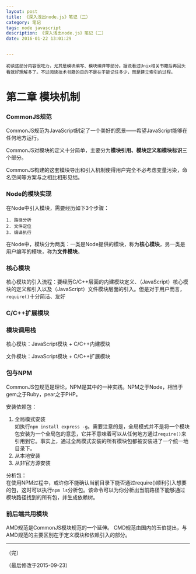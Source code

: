 ```yaml
---
layout: post
title: 《深入浅出node.js》笔记（二）
category: 笔记
tags: node javascript
description: 《深入浅出node.js》笔记（二）
date: 2016-01-22 13:01:29


---
```


	初读这部分内容很吃力，尤其是模块编写、模块编译等部分。据说看过Unix相关书籍后再回头看就好理解多了。不过阅读技术书籍的目的不是在于能记住多少，而是建立索引的过程。

# 第二章 模块机制


### CommonJS规范  

CommonJS规范为JavaScript制定了一个美好的愿景——希望JavaScript能够在任何地方运行。 
 
CommonJS对模块的定义十分简单，主要分为**模块引用、模块定义和模块标识**三个部分。  

CommonJS构建的这套模块导出和引入机制使得用户完全不必考虑变量污染，命名空间等方案与之相比相形见绌。

### Node的模块实现  

在Node中引入模块，需要经历如下3个步骤：

	1. 路径分析
	2. 文件定位
	3. 编译执行

在Node中，模块分为两类：一类是Node提供的模块，称为**核心模块**，另一类是用户编写的模块，称为**文件模块**。

### 核心模块  

核心模块的引入流程：要经历C/C++层面的内建模块定义、（JavaScript）核心模块的定义和引入以及（JavaScript）文件模块层面的引入。但是对于用户而言，`require()`十分简洁、友好

### C/C++扩展模块

### 模块调用栈  

核心模块：JavaScript模块 + C/C++内建模块  

文件模块：JavaScript模块 + C/C++扩展模块

### 包与NPM  

CommonJS包规范是理论，NPM是其中的一种实践。NPM之于Node，相当于gem之于Ruby，pear之于PHP。

安装依赖包：

1. 全局模式安装  
	如执行`npm install express -g`。需要注意的是，全局模式并不是将一个模块包安装为一个全局包的意思，它并不意味着可以从任何地方通过`require()`来引用到它。事实上，通过全局模式安装的所有模块包都被安装进了一个统一地目录下。
2. 从本地安装  
3. 从非官方源安装

分析包：  
在使用NPM过程中，或许你不能确认当前目录下能否通过require()顺利引入想要的包，这时可以执行`npm ls`分析包。该命令可以为你分析出当前路径下能够通过模块路径找到的所有包，并生成依赖树。


### 前后端共用模块  

AMD规范是CommonJS模块规范的一个延伸。 CMD规范由国内的玉伯提出，与AMD规范的主要区别在于定义模块和依赖引入的部分。

---

（完）

（最后修改于2015-09-23）